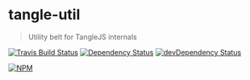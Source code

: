 # tangle-util

> Utility belt for TangleJS internals

[![Travis Build Status](https://secure.travis-ci.org/logankoester/tangle-util.png?branch=master)](http://travis-ci.org/logankoester/tangle-util)
[![Dependency Status](https://david-dm.org/tanglejs/tangle-util.png)](https://david-dm.org/logankoester/tangle-util)
[![devDependency Status](https://david-dm.org/logankoester/tangle-util/dev-status.png)](https://david-dm.org/logankoester/tangle-util#info=devDependencies)

[![NPM](https://nodei.co/npm/tangle-util.png?downloads=true)](https://nodei.co/npm/tangle-util/)
